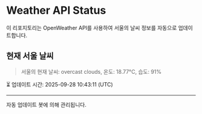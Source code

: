 
# Weather API Status

이 리포지토리는 OpenWeather API를 사용하여 서울의 날씨 정보를 자동으로 업데이트합니다.

## 현재 서울 날씨
> 서울의 현재 날씨: overcast clouds, 온도: 18.77°C, 습도: 91%

⏳ 업데이트 시간: 2025-09-28 10:43:11 (UTC)

---
자동 업데이트 봇에 의해 관리됩니다.
